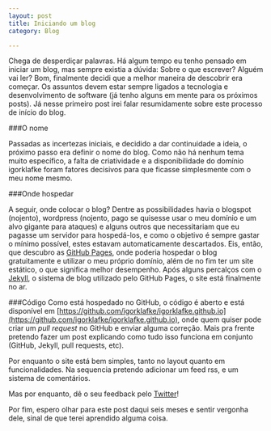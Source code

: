 ```yaml
---
layout: post
title: Iniciando um blog
category: Blog

---
```


Chega de desperdiçar palavras. Há algum tempo eu tenho pensado em iniciar um blog, mas sempre existia a dúvida: Sobre o que escrever? Alguém vai ler? 
Bom, finalmente decidi que a melhor maneira de descobrir era começar. Os assuntos devem estar sempre ligados a 
tecnologia e desenvolvimento de software (já tenho alguns em mente para os próximos posts). Já nesse primeiro post irei falar resumidamente sobre este processo de início do blog.

###O nome

Passadas as incertezas iniciais, e decidido a dar continuidade a ideia, o próximo passo era definir o nome do blog. Como não há nenhum
tema muito específico, a falta de criatividade e a disponibilidade do domínio igorklafke foram fatores decisivos para que ficasse
simplesmente com o meu nome mesmo.

###Onde hospedar

A seguir, onde colocar o blog?
Dentre as possibilidades havia o blogspot (nojento), wordpress (nojento, pago se quisesse usar o meu domínio e um alvo gigante para ataques) e alguns 
outros que necessitariam que eu pagasse um servidor para hospedá-los, e como o objetivo é sempre gastar o mínimo possível, 
estes estavam automaticamente descartados.
Eis, então, que descubro as [GitHub Pages](https://pages.github.com/), onde poderia hospedar o blog gratuitamente e 
utilizar o meu próprio domínio, além de no fim ter um site estático, o que significa melhor desempenho. 
Após alguns percalços com o [Jekyll](http://jekyllrb.com/), o sistema de blog utilizado pelo GitHub Pages, o site está finalmente no ar.

###Código
Como está hospedado no GitHub, o código é aberto e está disponível em 
[https://github.com/igorklafke/igorklafke.github.io](https://github.com/igorklafke/igorklafke.github.io), 
onde quem quiser pode criar um *pull request* no GitHub e enviar alguma correção. 
Mais pra frente pretendo fazer um post explicando como tudo isso funciona em conjunto (GitHub, Jekyll, pull requests, etc).

Por enquanto o site está bem simples, tanto no layout quanto em funcionalidades. 
Na sequencia pretendo adicionar um feed rss, e um sistema de comentários.

Mas por enquanto, dê o seu feedback pelo [Twitter](https://twitter.com/igorklafke)!

Por fim, espero olhar para este post daqui seis meses e sentir vergonha dele, sinal de que terei aprendido alguma coisa.
